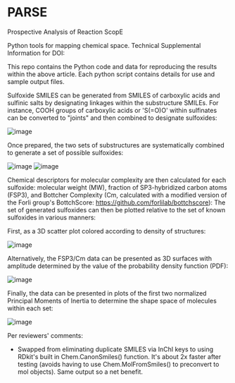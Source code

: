 # PARSE
Prospective Analysis of Reaction ScopE

Python tools for mapping chemical space.
Technical Supplemental Information for DOI: 

This repo contains the Python code and data for reproducing the results within the above article. Each python script contains details for use and sample output files.

Sulfoxide SMILES can be generated from SMILES of carboxylic acids and sulfinic salts by designating linkages within the substructure SMILEs. For instance, COOH groups of carboxylic acids or 'S(=O)O' within sulfinates can be converted to "joints"  and then combined to designate sulfoxides:

![image](https://user-images.githubusercontent.com/49004818/172218557-d3a3aa43-17b3-420b-8ce7-5397cb693999.png)

Once prepared, the two sets of substructures are systematically combined to generate a set of possible sulfoxides: 

![image](https://user-images.githubusercontent.com/49004818/172219395-a4199b4c-9e41-4287-af4c-60c592f2fa62.png)
![image](https://user-images.githubusercontent.com/49004818/172219417-bb1fd827-e8f8-4fc5-a644-156cc43da0b4.png)

Chemical descriptors for molecular complexity are then calculated for each sulfoxide: molecular weight (MW), fraction of SP3-hybridized carbon atoms (FSP3), and Bottcher Complexity (Cm, calculated with a modified version of the Forli group's BottchScore: https://github.com/forlilab/bottchscore): The set of generated sulfoxides can then be plotted relative to the set of known sulfoxides in various manners:

First, as a 3D scatter plot colored according to density of structures:

![image](https://user-images.githubusercontent.com/49004818/172219857-4d566497-09e4-4396-8cf1-0ac01f121a7c.png)

Alternatively, the FSP3/Cm data can be presented as 3D surfaces with amplitude determined by the value of the probability density function (PDF): 

![image](https://user-images.githubusercontent.com/49004818/172220046-08d122fa-bdb7-4753-ad22-b0264f101351.png)

Finally, the data can be presented in plots of the first two normalized Principal Moments of Inertia to determine the shape space of molecules within each set: 

![image](https://user-images.githubusercontent.com/49004818/172220219-1a57c2c2-ddbc-4a6e-95f7-8d5087132b79.png)

Per reviewers' comments: 
- Swapped from eliminating duplicate SMILES via InChI keys to using RDkit's built in Chem.CanonSmiles() function. It's about 2x faster after testing (avoids having to use Chem.MolFromSmiles() to preconvert to mol objects). Same output so a net benefit. 


